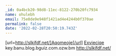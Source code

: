 ```yaml
---
_id: 0a4bcb20-98d8-11ec-8122-270b20fc7934
name: ohulebh
email: 75e0de9e948f1421ad4e4244b0f370ae
permalink: false
date: '2022-02-28T20:50:19.743Z'
---
```

[url=http://slkjfdf.net/]Aqomeoje[/url] <a href="http://slkjfdf.net/">Exvieciqe</a> key.banu.blog.bguiz.com.ozw.bm http://slkjfdf.net/
